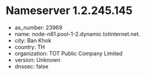 # Nameserver 1.2.245.145

* as_number: 23969
* name: node-n81.pool-1-2.dynamic.totinternet.net.
* city: Ban Khok
* country: TH
* organization: TOT Public Company Limited
* version: Unknown
* dnssec: false
